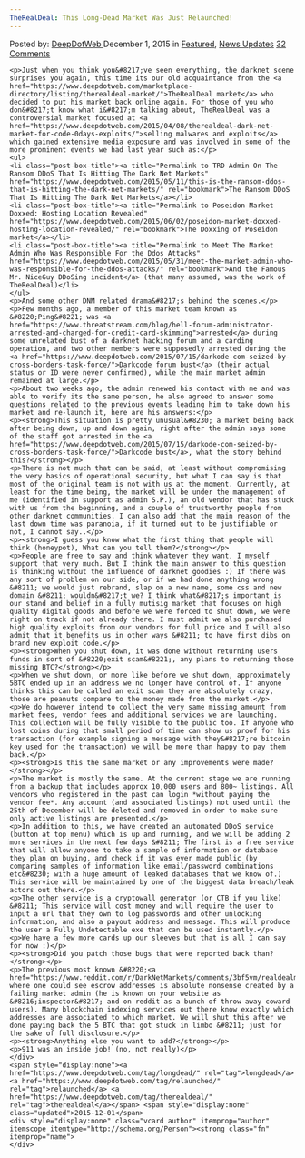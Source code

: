 ```yaml
---
TheRealDeal: This Long-Dead Market Was Just Relaunched!
---
```

<article class="post-listing post-12411 post type-post status-publish format-standard has-post-thumbnail hentry  tag-longdead tag-relaunched tag-therealdeal">
    <div class="post-inner">
        <span>Posted by: <a href="https://www.deepdotweb.com/author/admin/" title="">DeepDotWeb </a></span>
    <span>December 1, 2015</span>
    <span>in <a href="https://www.deepdotweb.com/category/deepdot-news/" rel="category tag">Featured</a>, <a href="https://www.deepdotweb.com/category/news-updates/" rel="category tag">News Updates</a></span>
    <span><a href="https://www.deepdotweb.com/2015/12/01/therealdeal-this-dead-market-was-just-relaunched/#comments">32 Comments</a></span>
    </p>
    <div class="clear"></div>
    
    <p>Just when you think you&#8217;ve seen everything, the darknet scene surprises you again, this time its our old acquaintance from the <a href="https://www.deepdotweb.com/marketplace-directory/listing/therealdeal-market/">TheRealDeal market</a> who decided to put his market back online again. For those of you who don&#8217;t know what i&#8217;m talking about, TheRealDeal was a controversial market focused at <a href="https://www.deepdotweb.com/2015/04/08/therealdeal-dark-net-market-for-code-0days-exploits/">selling malwares and exploits</a> which gained extensive media exposure and was involved in some of the more prominent events we had last year such as:</p>
    <ul>
    <li class="post-box-title"><a title="Permalink to TRD Admin On The Ransom DDoS That Is Hitting The Dark Net Markets" href="https://www.deepdotweb.com/2015/05/11/this-is-the-ransom-ddos-that-is-hitting-the-dark-net-markets/" rel="bookmark">The Ransom DDoS That Is Hitting The Dark Net Markets</a></li>
    <li class="post-box-title"><a title="Permalink to Poseidon Market Doxxed: Hosting Location Revealed" href="https://www.deepdotweb.com/2015/06/02/poseidon-market-doxxed-hosting-location-revealed/" rel="bookmark">The Doxxing of Poseidon market</a></li>
    <li class="post-box-title"><a title="Permalink to Meet The Market Admin Who Was Responsible For the Ddos Attacks" href="https://www.deepdotweb.com/2015/05/31/meet-the-market-admin-who-was-responsible-for-the-ddos-attacks/" rel="bookmark">And the Famous Mr. NiceGuy DDoSing incident</a> (that many assumed, was the work of TheRealDeal)</li>
    </ul>
    <p>And some other DNM related drama&#8217;s behind the scenes.</p>
    <p>Few months ago, a member of this market team known as &#8220;Ping&#8221; was <a href="https://www.threatstream.com/blog/hell-forum-administrator-arrested-and-charged-for-credit-card-skimming">arrested</a> during some unrelated bust of a darknet hacking forum and a carding operation, and two other members were supposedly arrested during the  <a href="https://www.deepdotweb.com/2015/07/15/darkode-com-seized-by-cross-borders-task-force/">Darkcode forum bust</a> (their actual status or ID were never confirmed), while the main market admin remained at large.</p>
    <p>About two weeks ago, the admin renewed his contact with me and was able to verify its the same person, he also agreed to answer some questions related to the previous events leading him to take down his market and re-launch it, here are his answers:</p>
    <p><strong>This situation is pretty unusual&#8230; a market being back after being down, up and down again, right after the admin says some of the staff got arrested in the <a href="https://www.deepdotweb.com/2015/07/15/darkode-com-seized-by-cross-borders-task-force/">Darkcode bust</a>, what the story behind this?</strong></p>
    <p>There is not much that can be said, at least without compromising the very basics of operational security, but what I can say is that most of the original team is not with us at the moment. Currently, at least for the time being, the market will be under the management of me (identified in support as admin S.P.), an old vendor that has stuck with us from the beginning, and a couple of trustworthy people from other darknet communities. I can also add that the main reason of the last down time was paranoia, if it turned out to be justifiable or not, I cannot say..</p>
    <p><strong>I guess you know what the first thing that people will think (honeypot), What can you tell them?</strong></p>
    <p>People are free to say and think whatever they want, I myself support that very much. But I think the main answer to this question is thinking without the influence of darknet goodies :) If there was any sort of problem on our side, or if we had done anything wrong &#8211; we would just rebrand, slap on a new name, some css and new domain &#8211; wouldn&#8217;t we? I think what&#8217;s important is our stand and belief in a fully mutisig market that focuses on high quality digital goods and before we were forced to shut down, we were right on track if not already there. I must admit we also purchased high quality exploits from our vendors for full price and I will also admit that it benefits us in other ways &#8211; to have first dibs on brand new exploit code.</p>
    <p><strong>When you shut down, it was done without returning users funds in sort of &#8220;exit scam&#8221;, any plans to returning those missing BTC?</strong></p>
    <p>When we shut down, or more like before we shut down, approximately 5BTC ended up in an address we no longer have control of. If anyone thinks this can be called an exit scam they are absolutely crazy, those are peanuts compare to the money made from the market.</p>
    <p>We do however intend to collect the very same missing amount from market fees, vendor fees and additional services we are launching. This collection will be fully visible to the public too. If anyone who lost coins during that small period of time can show us proof for his transaction (for example signing a message with they&#8217;re bitcoin key used for the transaction) we will be more than happy to pay them back.</p>
    <p><strong>Is this the same market or any improvements were made?</strong></p>
    <p>The market is mostly the same. At the current stage we are running from a backup that includes approx 10,000 users and 800~ listings. All vendors who registered in the past can login *without paying the vendor fee*. Any account (and associated listings) not used until the 25th of December will be deleted and removed in order to make sure only active listings are presented.</p>
    <p>In addition to this, we have created an automated DDoS service (button at top menu) which is up and running, and we will be adding 2 more services in the next few days &#8211; The first is a free service that will allow anyone to take a sample of information or database they plan on buying, and check if it was ever made public (by comparing samples of information like email/password combinations etc&#8230; with a huge amount of leaked databases that we know of.) This service will be maintained by one of the biggest data breach/leak actors out there.</p>
    <p>The other service is a cryptowall generator (or CTB if you like) &#8211; This service will cost money and will require the user to input a url that they own to log passwords and other unlocking information, and also a payout address and message. This will produce the user a Fully Undetectable exe that can be used instantly.</p>
    <p>We have a few more cards up our sleeves but that is all I can say for now :)</p>
    <p><strong>Did you patch those bugs that were reported back than?</strong></p>
    <p>The previous most known &#8220;<a href="https://www.reddit.com/r/DarkNetMarkets/comments/3bf5vm/realdealmarket_information_leak/">issue</a>&#8221; where one could see escrow addresses is absolute nonsense created by a failing market admin (he is known on your website as &#8216;inspector&#8217; and on reddit as a bunch of throw away coward users). Many blockchain indexing services out there know exactly which addresses are associated to which market. We will shut this after we done paying back the 5 BTC that got stuck in limbo &#8211; just for the sake of full disclosure.</p>
    <p><strong>Anything else you want to add?</strong></p>
    <p>911 was an inside job! (no, not really)</p>
    </div>
    <span style="display:none"><a href="https://www.deepdotweb.com/tag/longdead/" rel="tag">longdead</a> <a href="https://www.deepdotweb.com/tag/relaunched/" rel="tag">relaunched</a> <a href="https://www.deepdotweb.com/tag/therealdeal/" rel="tag">therealdeal</a></span> <span style="display:none" class="updated">2015-12-01</span>
    <div style="display:none" class="vcard author" itemprop="author" itemscope itemtype="http://schema.org/Person"><strong class="fn" itemprop="name">
    </div>
</article>


